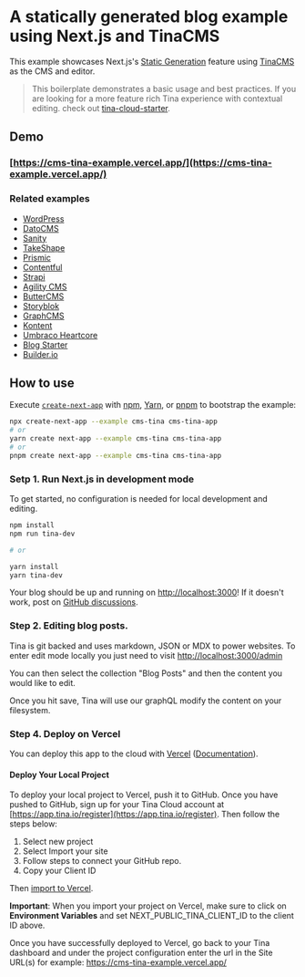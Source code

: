 # A statically generated blog example using Next.js and TinaCMS

This example showcases Next.js's [Static Generation](https://nextjs.org/docs/basic-features/pages) feature using [TinaCMS](https://tina.io/) as the CMS and editor.

> This boilerplate demonstrates a basic usage and best practices. If you are looking for a more feature rich Tina experience with contextual editing.
> check out [tina-cloud-starter](https://github.com/tinacms/tina-cloud-start/git).

## Demo

### [https://cms-tina-example.vercel.app/](https://cms-tina-example.vercel.app/)

### Related examples

- [WordPress](/examples/cms-wordpress)
- [DatoCMS](/examples/cms-datocms)
- [Sanity](/examples/cms-sanity)
- [TakeShape](/examples/cms-takeshape)
- [Prismic](/examples/cms-prismic)
- [Contentful](/examples/cms-contentful)
- [Strapi](/examples/cms-strapi)
- [Agility CMS](/examples/cms-agilitycms)
- [ButterCMS](/examples/cms-buttercms)
- [Storyblok](/examples/cms-storyblok)
- [GraphCMS](/examples/cms-graphcms)
- [Kontent](/examples/cms-kontent)
- [Umbraco Heartcore](/examples/cms-umbraco-heartcore)
- [Blog Starter](/examples/blog-starter)
- [Builder.io](/examples/cms-builder-io)

## How to use

Execute [`create-next-app`](https://github.com/vercel/next.js/tree/canary/packages/create-next-app) with [npm](https://docs.npmjs.com/cli/init), [Yarn](https://yarnpkg.com/lang/en/docs/cli/create/), or [pnpm](https://pnpm.io) to bootstrap the example:

```bash
npx create-next-app --example cms-tina cms-tina-app
# or
yarn create next-app --example cms-tina cms-tina-app
# or
pnpm create next-app --example cms-tina cms-tina-app
```

### Setp 1. Run Next.js in development mode

To get started, no configuration is needed for local development and editing.

```bash
npm install
npm run tina-dev

# or

yarn install
yarn tina-dev
```

Your blog should be up and running on [http://localhost:3000](http://localhost:3000)! If it doesn't work, post on [GitHub discussions](https://github.com/vercel/next.js/discussions).

### Step 2. Editing blog posts.

Tina is git backed and uses markdown, JSON or MDX to power websites. To enter edit mode locally you just need to visit [http://localhost:3000/admin](http://localhost:3000/admin)

You can then select the collection "Blog Posts" and then the content you would like to edit.

Once you hit save, Tina will use our graphQL modify the content on your filesystem.

### Step 4. Deploy on Vercel

You can deploy this app to the cloud with [Vercel](https://vercel.com?utm_source=github&utm_medium=readme&utm_campaign=next-example) ([Documentation](https://nextjs.org/docs/deployment)).

#### Deploy Your Local Project

To deploy your local project to Vercel, push it to GitHub. Once you have pushed to GitHub, sign up for your Tina Cloud account at [https://app.tina.io/register](https://app.tina.io/register). Then follow the steps below:

1. Select new project
2. Select Import your site
3. Follow steps to connect your GitHub repo.
4. Copy your Client ID

Then [import to Vercel](https://vercel.com/import/git?utm_source=github&utm_medium=readme&utm_campaign=next-example).

**Important**: When you import your project on Vercel, make sure to click on **Environment Variables** and set NEXT_PUBLIC_TINA_CLIENT_ID to the client ID above.

Once you have successfully deployed to Vercel, go back to your Tina dashboard and under the project configuration enter the url in the Site URL(s) for example: https://cms-tina-example.vercel.app/
